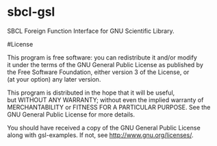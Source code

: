 # sbcl-gsl

SBCL Foreign Function Interface for GNU Scientific Library.

#License

This program is free software: you can redistribute it and/or modify  
it under the terms of the GNU General Public License as published by  
the Free Software Foundation, either version 3 of the License, or  
(at your option) any later version.  
  
This program is distributed in the hope that it will be useful,  
but WITHOUT ANY WARRANTY; without even the implied warranty of  
MERCHANTABILITY or FITNESS FOR A PARTICULAR PURPOSE.  See the  
GNU General Public License for more details.  
  
You should have received a copy of the GNU General Public License  
along with gsl-examples.  If not, see <http://www.gnu.org/licenses/>.  
